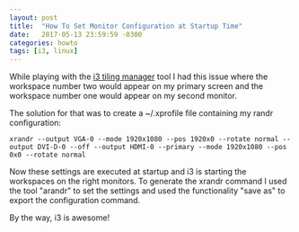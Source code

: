 ```yaml
---
layout: post
title:  "How To Set Monitor Configuration at Startup Time"
date:   2017-05-13 23:59:59 -0300
categories: howto
tags: [i3, linux]
---
```

While playing with the [i3 tiling manager](http://i3wm.org) tool I had this issue where the workspace number two would appear on my primary screen and the workspace number one would appear on my second monitor.

The solution for that was to create a ~/.xprofile file containing my randr configuration:

```shell
xrandr --output VGA-0 --mode 1920x1080 --pos 1920x0 --rotate normal --output DVI-D-0 --off --output HDMI-0 --primary --mode 1920x1080 --pos 0x0 --rotate normal
```

Now these settings are executed at startup and i3 is starting the workspaces on the right monitors. To generate the xrandr command I used the tool "arandr" to set the settings and used the functionality "save as" to export the configuration command.

By the way, i3 is awesome!
